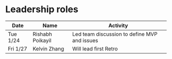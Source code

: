 # Leadership roles

| Date      | Name              | Activity                                               |
|-----------|-------------------|--------------------------------------------------------|
| Tue 1/24  | Rishabh Poikayil  | Led team discussion to define MVP and issues                     
| Fri 1/27  | Kelvin Zhang      | Will lead first Retro                                  
